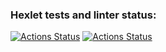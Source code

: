 ### Hexlet tests and linter status:

[![Actions Status](https://github.com/T-Grigory/frontend-project-46/workflows/hexlet-check/badge.svg)](https://github.com/T-Grigory/frontend-project-46/actions)
[![Actions Status](https://github.com/T-Grigory/frontend-project-46/workflows/test-check/badge.svg)](https://github.com/T-Grigory/frontend-project-46/actions)
